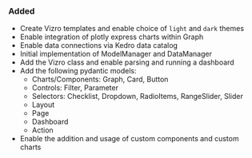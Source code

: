<!--
A new scriv changelog fragment.

Uncomment the section that is right (remove the HTML comment wrapper).
-->

<!--
### Removed

- A bullet item for the Removed category.

-->

### Added

- Create Vizro templates and enable choice of `light` and `dark` themes
- Enable integration of plotly express charts within Graph
- Enable data connections via Kedro data catalog
- Initial implementation of ModelManager and DataManager
- Add the Vizro class and enable parsing and running a dashboard
- Add the following pydantic models:
  - Charts/Components: Graph, Card, Button
  - Controls: Filter, Parameter
  - Selectors: Checklist, Dropdown, RadioItems, RangeSlider, Slider
  - Layout
  - Page
  - Dashboard
  - Action
- Enable the addition and usage of custom components and custom charts

<!--
### Changed

- A bullet item for the Changed category.

-->
<!--
### Deprecated

- A bullet item for the Deprecated category.

-->
<!--
### Fixed

- A bullet item for the Fixed category.

-->
<!--
### Security

- A bullet item for the Security category.

-->
